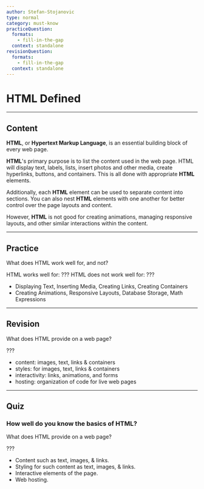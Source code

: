 ```yaml
---
author: Stefan-Stojanovic
type: normal
category: must-know
practiceQuestion:
  formats:
    - fill-in-the-gap
  context: standalone
revisionQuestion:
  formats:
    - fill-in-the-gap
  context: standalone
---
```


# HTML Defined


---

## Content

**HTML**, or **Hypertext Markup Language**, is an essential building block of every web page.

**HTML**'s primary purpose is to list the content used in the web page. HTML will display text, labels, lists, insert photos and other media, create hyperlinks, buttons, and containers. This is all done with appropriate **HTML** elements. 

Additionally, each **HTML** element can be used to separate content into sections. You can also nest **HTML** elements with one another for better control over the page layouts and content.

However, **HTML** is not good for creating animations, managing responsive layouts, and other similar interactions within the content.


---

## Practice

What does HTML work well for, and not?

HTML works well for: ???
HTML does not work well for: ???

- Displaying Text, Inserting Media, Creating Links, Creating Containers
- Creating Animations, Responsive Layouts, Database Storage, Math Expressions


---

## Revision

What does HTML provide on a web page?

???

- content: images, text, links & containers
- styles: for images, text, links & containers
- interactivity: links, animations, and forms
- hosting: organization of code for live web pages


---

## Quiz

### How well do you know the basics of HTML?


What does HTML provide on a web page?

???

- Content such as text, images, & links.
- Styling for such content as text, images, & links.
- Interactive elements of the page.
- Web hosting.
